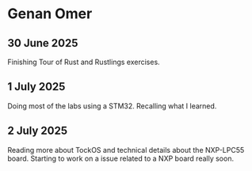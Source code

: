 # Genan Omer

## 30 June 2025
Finishing Tour of Rust and Rustlings exercises.

## 1 July 2025
Doing most of the labs using a STM32. Recalling what I learned.

## 2 July 2025
Reading more about TockOS and technical details about the NXP-LPC55 board. Starting to work on a issue related to a NXP board really soon.